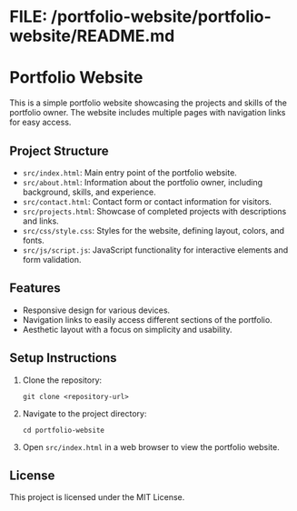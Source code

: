 # FILE: /portfolio-website/portfolio-website/README.md

# Portfolio Website

This is a simple portfolio website showcasing the projects and skills of the portfolio owner. The website includes multiple pages with navigation links for easy access.

## Project Structure

- `src/index.html`: Main entry point of the portfolio website.
- `src/about.html`: Information about the portfolio owner, including background, skills, and experience.
- `src/contact.html`: Contact form or contact information for visitors.
- `src/projects.html`: Showcase of completed projects with descriptions and links.
- `src/css/style.css`: Styles for the website, defining layout, colors, and fonts.
- `src/js/script.js`: JavaScript functionality for interactive elements and form validation.

## Features

- Responsive design for various devices.
- Navigation links to easily access different sections of the portfolio.
- Aesthetic layout with a focus on simplicity and usability.

## Setup Instructions

1. Clone the repository:
   ```
   git clone <repository-url>
   ```
2. Navigate to the project directory:
   ```
   cd portfolio-website
   ```
3. Open `src/index.html` in a web browser to view the portfolio website.

## License

This project is licensed under the MIT License.